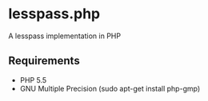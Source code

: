 # lesspass.php

A lesspass implementation in PHP

## Requirements

- PHP 5.5
- GNU Multiple Precision (sudo apt-get install php-gmp)
